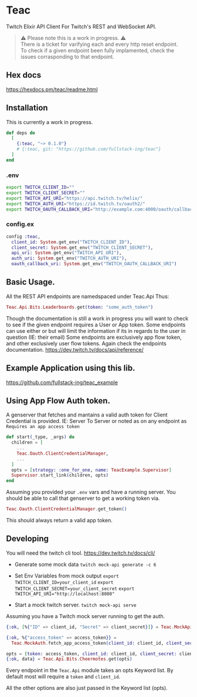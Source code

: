 # Teac

Twitch Elixir API Client
For Twitch's REST and WebSocket API.

> ⚠️  Please note this is a work in progress. ⚠️   
> There is a ticket for varifying each and every http reset endpoint.    
> To check if a given endpoint been fully implamented, check the issues corrasponding to that endpoint.    

## Hex docs

https://hexdocs.pm/teac/readme.html

## Installation

This is currently a work in progress.

```elixir
def deps do
  [
    {:teac, "~> 0.1.0"}
    # {:teac, git: "https://github.com/fullstack-ing/teac"}
  ]
end
```

### .env
```bash
export TWITCH_CLIENT_ID=""
export TWITCH_CLIENT_SECRET=""
export TWITCH_API_URI="https://api.twitch.tv/helix/"
export TWITCH_AUTH_URI="https://id.twitch.tv/oauth2/"
export TWITCH_OAUTH_CALLBACK_URI="http://example.com:4000/oauth/callbacks/twitch/"
```

### config.ex

```elixir
config :teac,
  client_id: System.get_env("TWITCH_CLIENT_ID"),
  client_secret: System.get_env("TWITCH_CLIENT_SECRET"),
  api_uri: System.get_env("TWITCH_API_URI"),
  auth_uri: System.get_env("TWITCH_AUTH_URI"),
  oauth_callback_uri: System.get_env("TWITCH_OAUTH_CALLBACK_URI")
```

## Basic Usage. 

All the REST API endpoints are namedspaced under Teac.Api
Thus:
```elixir
Teac.Api.Bits.Leaderboards.get(token: "some_auth_token")
```

Though the documentation is still a work in progress you will want to check to see if the given endpoint requires a User or App token. 
Some endpoints can use either or but will limit the information if its in regards to the user in question (IE: their email)
Some endpoints are exclusively app flow token, and other exclusively user flow tokens. Again check the endpoints documentation. 
https://dev.twitch.tv/docs/api/reference/

## Example Application using this lib.
https://github.com/fullstack-ing/teac_example

## Using App Flow Auth token.

A genserver that fetches and mantains a valid auth token for Client Credential is provided.
IE: Server To Server or noted as on any endpoint as `Requires an app access token`

```elixir
def start(_type, _args) do
  children = [
    ...
    Teac.Oauth.ClientCredentialManager,
    ...
  ]
  opts = [strategy: :one_for_one, name: TeacExample.Supervisor]
  Supervisor.start_link(children, opts)
end
```

Assuming you provided your `.env` vars and have a running server.
You should be able to call that genserver to get a working token via.

```elixir
Teac.Oauth.ClientCredentialManager.get_token()
```

This should always return a valid app token.


## Developing
You will need the twitch cli tool.
https://dev.twitch.tv/docs/cli/

* Generate some mock data
  `twitch mock-api generate -c 6`

* Set Env Variables from mock output
  `export TWITCH_CLIENT_ID=your_client_id`
  `export TWITCH_CLIENT_SECRET=your_client_secret`
  `export TWITCH_API_URI="http://localhost:8080"`

* Start a mock twitch server.
  `twitch mock-api serve`

Assuming you have a Twitch mock server running to get the auth.
```elixir
{:ok, [%{"ID" => client_id, "Secret" => client_secret}]} = Teac.MockApi.clients()

{:ok, %{"access_token" => access_token}} =
  Teac.MockAuth.fetch_app_access_token(client_id: client_id, client_secret: client_secret)

opts = [token: access_token, client_id: client_id, client_secret: client_secret]
{:ok, data} = Teac.Api.Bits.Cheermotes.get(opts)
```

Every endpoint in the `Teac.Api` module takes an opts Keyword list.
By default most will require a `token` and `client_id`.

All the other options are also just passed in the Keyword list (opts).

